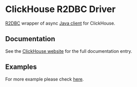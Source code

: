 # ClickHouse R2DBC Driver

[R2DBC](https://r2dbc.io/) wrapper of async [Java client](/ClickHouse/clickhouse-java/clickhouse-client) for ClickHouse.

## Documentation
See the [ClickHouse website](https://clickhouse.com/docs/en/integrations/language-clients/java/r2dbc) for the full documentation entry.

## Examples
For more example please check [here](https://github.com/ClickHouse/clickhouse-java/tree/main/examples/r2dbc).
